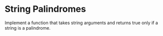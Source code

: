 # String Palindromes
Implement a function that takes string arguments and returns true only if a string is a palindrome.